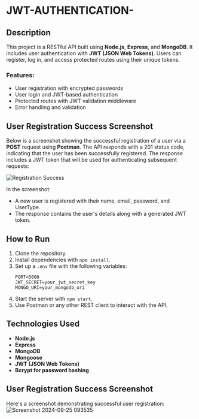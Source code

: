 # JWT-AUTHENTICATION-

## Description

This project is a RESTful API built using **Node.js**, **Express**, and **MongoDB**. It includes user authentication with **JWT (JSON Web Tokens)**. Users can register, log in, and access protected routes using their unique tokens.

### Features:
- User registration with encrypted passwords
- User login and JWT-based authentication
- Protected routes with JWT validation middleware
- Error handling and validation

## User Registration Success Screenshot

Below is a screenshot showing the successful registration of a user via a **POST** request using **Postman**. The API responds with a 201 status code, indicating that the user has been successfully registered. The response includes a JWT token that will be used for authenticating subsequent requests:

![Registration Success](https://your-image-link.com/image.png)

In the screenshot:
- A new user is registered with their name, email, password, and UserType.
- The response contains the user's details along with a generated JWT token.

## How to Run

1. Clone the repository.
2. Install dependencies with `npm install`.
3. Set up a `.env` file with the following variables:
    ```
    PORT=5000
    JWT_SECRET=your_jwt_secret_key
    MONGO_URI=your_mongodb_uri
    ```
4. Start the server with `npm start`.
5. Use Postman or any other REST client to interact with the API.

## Technologies Used
- **Node.js**
- **Express**
- **MongoDB**
- **Mongoose**
- **JWT (JSON Web Tokens)**
- **Bcrypt for password hashing**


## User Registration Success Screenshot

Here's a screenshot demonstrating successful user registration:
![Screenshot 2024-09-25 093535](https://github.com/user-attachments/assets/9ce78eff-ce06-4eb5-a6af-ca76e8e1c9f3)

